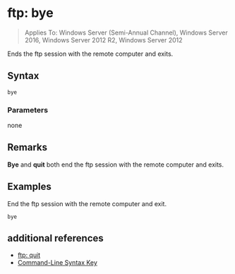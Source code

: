 # ftp: bye

>Applies To: Windows Server (Semi-Annual Channel), Windows Server 2016, Windows Server 2012 R2, Windows Server 2012

Ends the ftp session with the remote computer and exits.   
## Syntax  
```  
bye  
```  
### Parameters  
none  
## Remarks  
**Bye** and **quit** both end the ftp session with the remote computer and exits.  
## <a name="BKMK_Examples"></a>Examples  
End the ftp session with the remote computer and exit.  
```  
bye  
```  
## additional references  
-   [ftp: quit](ftp-quit.md)  
-   [Command-Line Syntax Key](command-line-syntax-key.md)  

